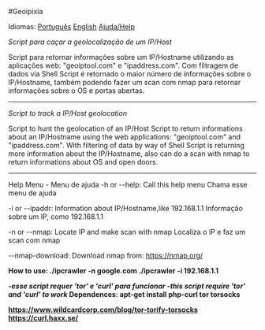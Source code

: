 #Geoipixia

Idiomas:
  <a href="#ptbr">Português</a>
  <a href="#en">English</a>
<a href="#help">Ajuda/Help</a>

<a name="ptbr"></a>
  <i>Script para caçar a geolocalização de um IP/Host</i>
  
Script para retornar informações sobre um IP/Hostname utilizando as aplicações
web: "geoiptool.com" e "ipaddress.com". Com filtragem de dados via Shell Script
é retornado o maior número de informações sobre o IP/Hostname, também
podendo fazer um scan com nmap para retornar informações sobre o OS e portas
abertas.

-------------------------------------------------------------------------------------------------

<a name="en"></a>
  <i>Script to track a IP/Host geolocation</i>

Script to hunt the geolocation of an IP/Host Script to return informations about an IP/Hostname using the web applications:  "geoiptool.com" and "ipaddress.com". With filtering of data by way of Shell Script is returning more information about the IP/Hostname, also can do a scan with nmap to return informations about OS and open doors.

-------------------------------------------------------------------------------------------------

<a name="help"></a>
Help Menu - Menu de ajuda
-h or --help:
  Call this help menu
  Chama esse menu de ajuda

-i or --ipaddr:
  Information about IP/Hostname,like 192.168.1.1
  Informação sobre um IP, como 192.168.1.1

-n or --nmap:
  Locate IP and make scan with nmap
  Localiza o IP e faz um scan com nmap

--nmap-download:
  Download nmap from: https://nmap.org/

<b>How to use:
  ./ipcrawler -n google.com
  ./ipcrawler -i 192.168.1.1
<b>

<i>
  -esse script requer 'tor' e 'curl' para funcionar
  -this script require 'tor' and 'curl' to work
</i>

<b>
Dependences:
  apt-get install php-curl tor torsocks
</b>

https://www.wildcardcorp.com/blog/tor-torify-torsocks<br>
https://curl.haxx.se/
